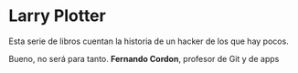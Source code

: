 
# Larry Plotter

Esta serie de libros cuentan la historia de un hacker de los que hay pocos.

Bueno, no será para tanto.
**Fernando Cordon**, profesor de Git y de apps

